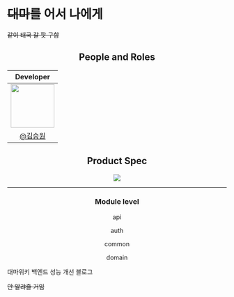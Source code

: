 # <s>대마</s>를 어서 나에게

<s>같이 태국 갈 팟 구함</s>

<div align="center">
  
## People and Roles
|                                                     Developer                                                     |
|:-----------------------------------------------------------------------------------------------------------------:|
| [<img src="https://avatars.githubusercontent.com/u/107746917?s=460&v=4" width="100">](https://github.com/ori0o0p) |
|                                   <a href="https://github.com/ori0o0p">@김승원</a>                                   |

## Product Spec
<img src="https://github.com/daemawiki/daemawiki_back/assets/107746917/35325c41-8459-4a3b-8ee1-8eb4abce94ed">

---

### Module level
api 
  <p></p>
auth 
  <p></p>
common
  <p></p>
domain 
  <p></p>

</div>

대마위키 백엔드 성능 개선 블로그

<s>안 알랴줄 거임</s>
